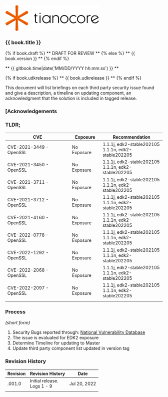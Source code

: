 <!--- @file
  README.md for Third Party Security Advisories
  Copyright (c) 2022, Intel Corporation. All rights reserved.<BR>

  Redistribution and use in source (original document form) and 'compiled'
  forms (converted to PDF, epub, HTML and other formats) with or without
  modification, are permitted provided that the following conditions are met:

  1) Redistributions of source code (original document form) must retain the
     above copyright notice, this list of conditions and the following
     disclaimer as the first lines of this file unmodified.

  2) Redistributions in compiled form (transformed to other DTDs, converted to
     PDF, epub, HTML and other formats) must reproduce the above copyright
     notice, this list of conditions and the following disclaimer in the
     documentation and/or other materials provided with the distribution.

  THIS DOCUMENTATION IS PROVIDED BY TIANOCORE PROJECT "AS IS" AND ANY EXPRESS OR
  IMPLIED WARRANTIES, INCLUDING, BUT NOT LIMITED TO, THE IMPLIED WARRANTIES OF
  MERCHANTABILITY AND FITNESS FOR A PARTICULAR PURPOSE ARE DISCLAIMED. IN NO
  EVENT SHALL TIANOCORE PROJECT  BE LIABLE FOR ANY DIRECT, INDIRECT, INCIDENTAL,
  SPECIAL, EXEMPLARY, OR CONSEQUENTIAL DAMAGES (INCLUDING, BUT NOT LIMITED TO,
  PROCUREMENT OF SUBSTITUTE GOODS OR SERVICES; LOSS OF USE, DATA, OR PROFITS;
  OR BUSINESS INTERRUPTION) HOWEVER CAUSED AND ON ANY THEORY OF LIABILITY,
  WHETHER IN CONTRACT, STRICT LIABILITY, OR TORT (INCLUDING NEGLIGENCE OR
  OTHERWISE) ARISING IN ANY WAY OUT OF THE USE OF THIS DOCUMENTATION, EVEN IF
  ADVISED OF THE POSSIBILITY OF SUCH DAMAGE.

-->

<img src="media/TianocoreTitlePageLogo.jpg" width="300" />

### {{ book.title }}

{% if book.draft %}
** DRAFT FOR REVIEW **
{% else %}
** {{ book.version }} **
{% endif %}

** {{ gitbook.time|date('MM/DD/YYYY hh:mm:ss') }} **

{% if book.udkrelease %}
** {{ book.udkrelease }} **
{% endif %}

This document will list briefings on each third party security issue found and give a description, a timeline on updating component, an acknowledgment that the solution is included in tagged release.


### [Acknowledgements

### TLDR;

|           CVE           |   Exposure  |      Recommendation      |
| ----------------------- | ----------- | ------------------------ |
| CVE-2021-3449 - OpenSSL | No Exposure | 1.1.1j, edk2-stable202105<BR> 1.1.1n, edk2-stable202205 |
| CVE-2021-3450 - OpenSSL | No Exposure | 1.1.1j, edk2-stable202105<BR> 1.1.1n, edk2-stable202205 |
| CVE-2021-3711 - OpenSSL | No Exposure | 1.1.1j, edk2-stable202105<BR> 1.1.1n, edk2-stable202205 |
| CVE-2021-3712 - OpenSSL | No Exposure | 1.1.1j, edk2-stable202105<BR> 1.1.1n, edk2-stable202205 |
| CVE-2021-4160 - OpenSSL | No Exposure | 1.1.1j, edk2-stable202105<BR> 1.1.1n, edk2-stable202205 |
| CVE-2022-0778 - OpenSSL | No Exposure | 1.1.1j, edk2-stable202105<BR> 1.1.1n, edk2-stable202205 |
| CVE-2022-1292 - OpenSSL | No Exposure | 1.1.1j, edk2-stable202105<BR> 1.1.1n, edk2-stable202205 |
| CVE-2022-2068 - OpenSSL | No Exposure | 1.1.1j, edk2-stable202105<BR> 1.1.1n, edk2-stable202205 |
| CVE-2022-2097 - OpenSSL | No Exposure | 1.1.1j, edk2-stable202105<BR> 1.1.1n, edk2-stable202205 |
| | | |

### Process
_(short form)_

1. Security Bugs reported through: [National Vulnerability Database](https://nvd.nist.gov)
2. The issue is evaluated for EDK2 exposure
3. Determine Timeline for updating to Master
4. Update third party component list updated in version tag

### Revision History

| Revision   | Revision History   | Date        |
| ---------- | ------------------ | --------------- |
| .001.0       | Initial release.<BR> Logs 1 - 9  | Jul 20, 2022  |
| | | |